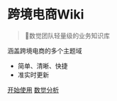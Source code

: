 <!-- _coverpage.md -->

# 跨境电商Wiki

> 💪数觉团队轻量级的业务知识库

涵盖跨境电商的多个主题域
- 简单、清晰、快捷
- 准实时更新

[开始使用](/README.md)
[数觉分析](https://datawake.ai)

